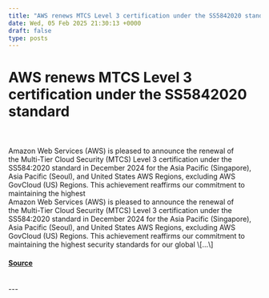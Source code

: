 ```yaml
---
title: "AWS renews MTCS Level 3 certification under the SS5842020 standard"
date: Wed, 05 Feb 2025 21:30:13 +0000
draft: false
type: posts
---
```

# AWS renews MTCS Level 3 certification under the SS5842020 standard

<br/>

<br/>
Amazon Web Services (AWS) is pleased to announce the renewal of the&nbsp;Multi-Tier Cloud Security (MTCS) Level 3&nbsp;certification under the SS584:2020 standard in December 2024 for the Asia Pacific (Singapore), Asia Pacific (Seoul), and United States AWS Regions, excluding AWS GovCloud (US) Regions.&nbsp;This achievement reaffirms our commitment to maintaining the highest
<br/>
Amazon Web Services (AWS) is pleased to announce the renewal of the Multi-Tier Cloud Security (MTCS) Level 3 certification under the SS584:2020 standard in December 2024 for the Asia Pacific (Singapore), Asia Pacific (Seoul), and United States AWS Regions, excluding AWS GovCloud (US) Regions. This achievement reaffirms our commitment to maintaining the highest security standards for our global \[…\]

#### [Source](https://aws.amazon.com/blogs/security/aws-renews-mtcs-level-3-certification-under-the-ss5842020-standard/)

<br/>
---
